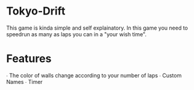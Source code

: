 # Tokyo-Drift
This game is kinda simple and self explainatory.
In this game you need to speedrun as many as laps you can in a "your wish time".
# Features
∙ The color of walls change according to your number of laps
∙ Custom Names
∙ Timer
